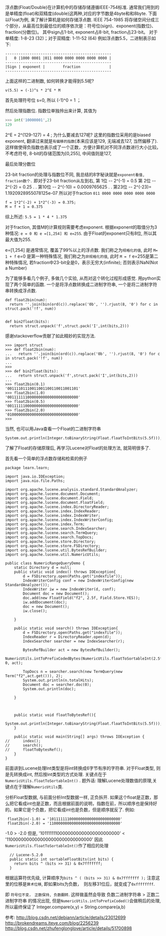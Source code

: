 浮点数(Float/Double)在计算机中的存储存储遵循IEEE-754标准. 通常我们用到的是单精度(float)和双精度(double)这两种,对应的字节数是4byte和和8byte.
下面以Float为例, 来了解计算机是如何存储浮点数.
IEEE 754-1985 将存储空间分成三个部分，从最高位到最低位的顺序依次是：符号位(sign)、exponent(指数位)、fraction(分数位)。
其中sign占1-bit, exponent占8-bit, fraction占23-bit。 对于单精度: 1-8-23 (32)；对于双精度: 1-11-52 (64)  例如浮点数5.5，二进制表示如下:
```
------------------------------------------------
|   0 |1000 0001 |011 0000 0000 0000 0000 0000 |
------------------------------------------------
|Sign | exponent |        fraction             |
------------------------------------------------
```
上面这样的二进制数, 如何转换才能得到5.5呢?
```
v(5.5) = (-1)^s * 2^E * M 
```
首先处理符号位  s=0, 所以 (-1)^0 = 1 ； 

然后处理指数位. 指数位单独拎出来计算, 其值为
```python
>>> int('10000001',2)
129
```
2^E = 2^(129-127) = 4 ;
为什么要减去127呢?  这里的指数位采用的是biased exponent, 翻译过来就是`有偏移的指数`(本来应该是129, 无端减去127, 当然偏移了).
这样做使得负指数也表示成了一个正数，方便计算机对不同浮点数进行大小比较。不考虑符号, 8-bit的存储范围为[0,255], 中间值则是127,

最后处理分数位

23-bit fraction的处理与指数位不同, 我总结的8字秘诀就是`exponent看值, fraction数个.` 即对于23-bit fraction从左到右, 
第 1位 -- 2^(-1) = 0.5
第 2位 -- 2^(-2) = 0.25
       .
       .
第10位 -- 2^(-10) = 0.0009765625
       .
       .
第23位 -- 2^(-23)= 1.1920928955078125e-07
所以对于fraction `011 0000 0000 0000 0000 0000`
```
f = 1*2^(-2) + 1*2^(-3) = 0.375; 
M = f + 1 = 0.375
```
综上所述: `5.5 = 1 * 4 * 1.375`

对于fraction, 其值M的计算规则需要考虑exponent. 根据exponent的取值分为3种情况:  `e = 0 和 e =[1,254] 和 e=255`. 
由于Float的exponent只有8位, 所以其最大值为255.

e=[1,254] 是通常情况, 覆盖了99%以上的浮点数. 我们称之为`规格化的值`, 此时 `M= 1 + f`
e=0 是第一种特殊情况, 我们称之为`非规格化的值`, 此时 `M = f`
e=255是第二种特殊情况, 若fraction中23-bit全是0，表示无穷大(infinite); 否则表示NaN(Not a Number)

为了能够多看几个例子, 多做几个实验, 从而对这个转化过程形成感觉. 用python实现了两个简单的函数. 
一个是将浮点数转换成二进制字符串, 一个是将二进制字符串转换成浮点数.

```
def float2bin(num):
  return ''.join(bin(ord(c)).replace('0b', '').rjust(8, '0') for c in struct.pack('!f', num))


def bin2float(bits):
  return struct.unpack('f',struct.pack('I',int(bits,2)))

```

感谢stackoverflow贡献了如此精妙的实现方法.
```
>>> import struct
>>> def float2bin(num):
...   return ''.join(bin(ord(c)).replace('0b', '').rjust(8, '0') for c in struct.pack('!f', num))
... 
>>> 
>>> def bin2float(bits):
...   return struct.unpack('f',struct.pack('I',int(bits,2)))
... 
>>> float2bin(0.1)
'00111101110011001100110011001101'
>>> float2bin(1.0)
'00111111100000000000000000000000'
>>> float2bin(0.5)
'00111111000000000000000000000000'
>>> float2bin(2.0)
'01000000000000000000000000000000'
>>> 

```

当然, 也可以用Java查看一个Float的二进制字符串
```
System.out.println(Integer.toBinaryString(Float.floatToIntBits(5.5f)));
```
 
了解了Float的存储原理后, 再学习Lucene对Float的处理方法, 就简明很多了.

首先看一个简单的浮点数存储和检索的例子
```
package learn.learn;

import java.io.IOException;
import java.nio.file.Paths;

import org.apache.lucene.analysis.standard.StandardAnalyzer;
import org.apache.lucene.document.Document;
import org.apache.lucene.document.Field;
import org.apache.lucene.document.FloatField;
import org.apache.lucene.index.DirectoryReader;
import org.apache.lucene.index.IndexReader;
import org.apache.lucene.index.IndexWriter;
import org.apache.lucene.index.IndexWriterConfig;
import org.apache.lucene.index.Term;
import org.apache.lucene.search.IndexSearcher;
import org.apache.lucene.search.TermQuery;
import org.apache.lucene.search.TopDocs;
import org.apache.lucene.store.Directory;
import org.apache.lucene.store.FSDirectory;
import org.apache.lucene.util.BytesRefBuilder;
import org.apache.lucene.util.NumericUtils;

public class NumericRangeQueryDemo {
	static Directory d = null;
	public static void index() throws IOException{
		d = FSDirectory.open(Paths.get("indexfile"));
		IndexWriterConfig conf = new IndexWriterConfig(new StandardAnalyzer());
		IndexWriter iw = new IndexWriter(d, conf);
		Document doc = new Document();
	    doc.add(new FloatField("f2", 2.5f, Field.Store.YES));
	    iw.addDocument(doc);
	    doc = new Document();
		iw.close();

	}
	
	public static void search() throws IOException{
		d = FSDirectory.open(Paths.get("indexfile"));
		IndexReader r = DirectoryReader.open(d);
		IndexSearcher searcher = new IndexSearcher(r);
		
		BytesRefBuilder act = new BytesRefBuilder();
		NumericUtils.intToPrefixCodedBytes(NumericUtils.floatToSortableInt(2.5f), 0, act);
		
		TopDocs n = searcher.search(new TermQuery(new Term("f2",act.get())), 2);
		System.out.println(n.totalHits);
		Document doc = searcher.doc(0);
		System.out.println(doc);
		
	}
	
	
	
	public static void floatToBytesRef(){
		System.out.println(Integer.toBinaryString(Float.floatToIntBits(5.5f)));
	}
	
	public static void main(String[] args) throws IOException {
//		index();
//		search();
//		floatToBytesRef();
	}
}

```

前面讲到Lucene处理Int类型是将int转换成6字节有序的字符串. 对于Float类型, 则是先转换成int, 然后按int类型的方式处理.
关键点在于`NumericUtils.floatToSortableInt()` . 题外话: 理解Lucene处理数值的原理,关键点在于理解`NumericUtils`类.

分析Float型数据, 与前面分析Int型数据一样, 正负拆开. 如果这个float是正数，那么把它看成int也是正数，而且根据前面的说明，指数在前，所以顺序也是保持好的。如果它是个负数，把它看成int也是负数，但是顺序就反了. 例如:
```
 float2bin(-1.0) = '10111111100000000000000000000000'
 float2bin(-2.0) = '11000000000000000000000000000000'
``` 
-1.0 > -2.0 但是, '10111111100000000000000000000000' < '11000000000000000000000000000000'
因此`NumericUtils.floatToSortableInt()`作了相应的处理
``` 
  // Lucene-5.2.0
  public static int sortableFloatBits(int bits) {
    return bits ^ (bits >> 31) & 0x7fffffff;
  }

```
根据运算符优先级, 计算顺序为`bits ^ ( (bits >> 31) & 0x7fffffff );` 注意这里的位移是`算术位移`, 即如果bits为负数，　则左移31位后，就变成了`0xffffffff`.

即 `符号位不变，　正数保持, 负数翻转`. 这样做虽然会导致 负数二进制字符串 > 正数二进制字符串 的情况出现, 但是`NumericUtils.intToPrefixCoded()`会做稍后的处理, 
所以最终保证了 Integer.compare(x,y) = String.compare(a,b)








参考:
http://blog.csdn.net/debiann/article/details/23012699
http://brokendreams.iteye.com/blog/2256239
http://blog.csdn.net/zhufenglonglove/article/details/51700898

